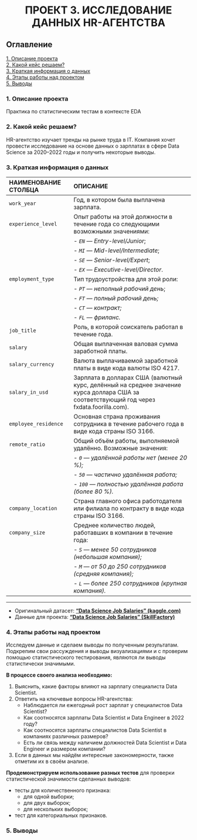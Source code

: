 # <center>ПРОЕКТ 3. ИССЛЕДОВАНИЕ ДАННЫХ HR-АГЕНТСТВА</center>

## Оглавление  
[1. Описание проекта](https://github.com/alekseykonotop/DS_projects/blob/main/project_2/README.md#Описание-проекта)  
[2. Какой кейс решаем?](https://github.com/alekseykonotop/DS_projects/blob/main/project_2/README.md#Какой-кейс-решаем)  
[3. Краткая информация о данных](https://github.com/alekseykonotop/DS_projects/blob/main/project_2/README.md#Краткая-информация-о-данных)  
[4. Этапы работы над проектом](https://github.com/alekseykonotop/DS_projects/blob/main/project_2/README.md#Этапы-работы-над-проектом)  
[5. Выводы](https://github.com/alekseykonotop/DS_projects/blob/main/project_2/README.md#Выводы)

### 1. Описание проекта  
Практика по статистическим тестам в контексте EDA

### 2. Какой кейс решаем?
HR-агентство изучает тренды на рынке труда в IT. Компания хочет провести исследование на основе данных о зарплатах в сфере Data Science за 2020–2022 годы и получить некоторые выводы.

### 3. Краткая информация о данных
| НАИМЕНОВАНИЕ СТОЛБЦА  | ОПИСАНИЕ |
| :---          |     :---     |
| `work_year`  | Год, в котором была выплачена зарплата. |
| `experience_level`  | Опыт работы на этой должности в течение года со следующими возможными значениями:  
|    | - *`EN` — Entry-level/Junior*;
|    | - *`MI` — Mid-level/Intermediate*;
|    | - *`SE` — Senior-level/Expert*;
|    | - *`EX` — Executive-level/Director*.|
| `employment_type`  | Тип трудоустройства для этой роли:  |
|   | - *`PT` — неполный рабочий день*;  |
|   | - *`FT` — полный рабочий день;*  |
|   | - *`CT` — контракт;*  |
|   | - *`FL` — фриланс.*  |
| `job_title`  | Роль, в которой соискатель работал в течение года.  |
| `salary`  | Общая выплаченная валовая сумма заработной платы.  |
| `salary_currency`  | Валюта выплачиваемой заработной платы в виде кода валюты ISO 4217.  |
| `salary_in_usd`  | Зарплата в долларах США (валютный курс, делённый на среднее значение курса доллара США за соответствующий год через fxdata.foorilla.com).  |
| `employee_residence`  | Основная страна проживания сотрудника в течение рабочего года в виде кода страны ISO 3166.  |
| `remote_ratio`  | Общий объём работы, выполняемой удалённо. Возможные значения:  |
|   | - *`0` — удалённой работы нет (менее 20 %);*  |
|   | - *`50` — частично удалённая работа;*  |
|   | - *`100` — полностью удалённая работа (более 80 %).*  |
| `company_location`  | Страна главного офиса работодателя или филиала по контракту в виде кода страны ISO 3166.  |
| `company_size`  | Среднее количество людей, работавших в компании в течение года:  |
|   | - *`S` — менее 50 сотрудников (небольшая компания);*  |
|   | - *`M` — от 50 до 250 сотрудников (средняя компания);*  |
|   | - *`L` — более 250 сотрудников (крупная компания).*  |

---
- Оригинальный датасет: [**“Data Science Job Salaries” (kaggle.com)**](https://www.kaggle.com/datasets/ruchi798/data-science-job-salaries)
- Данные для проекта: [**“Data Science Job Salaries” (SkillFactory)**](https://lms-cdn.skillfactory.ru/assets/courseware/v1/9e84f30c5bc84881a5e33262d5e32a8b/asset-v1:SkillFactory+DST-3.0+28FEB2021+type@asset+block/ds_salaries.zip)

### 4. Этапы работы над проектом
Исследуем данные и сделаем выводы по полученным результатам. Подкрепим свои рассуждения и выводы визуализациями и с проверим помощью статистического тестирования, являются ли выводы статистически значимыми.

**В процессе своего анализа необходимо:**  
1. Выяснить, какие факторы влияют на зарплату специалиста Data Scientist.
2. Ответить на ключевые вопросы HR-агентства:
    - Наблюдается ли ежегодный рост зарплат у специалистов Data Scientist?
    - Как соотносятся зарплаты Data Scientist и Data Engineer в 2022 году?
    - Как соотносятся зарплаты специалистов Data Scientist в компаниях различных размеров?
    - Есть ли связь между наличием должностей Data Scientist и Data Engineer и размером компании?
3. Если в данных мы найдём интересные закономерности, также отметим их в своём анализе.

**Продемонстрируем использование разных тестов** для проверки статистической значимости сделанных выводов:  
- тесты для количественного признака:
  - для одной выборки;
  - для двух выборок;
  - для нескольких выборок;
- тест для категориальных признаков.

### 5. Выводы